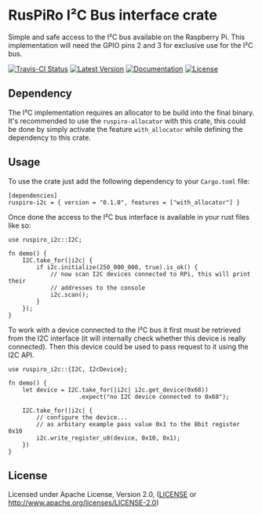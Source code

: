 # RusPiRo I²C Bus interface crate

Simple and safe access to the I²C bus available on the Raspberry Pi. This implementation will need the GPIO pins 2 and 3 for exclusive use for the I²C bus.

[![Travis-CI Status](https://api.travis-ci.org/RusPiRo/ruspiro-i2c.svg?branch=master)](https://travis-ci.org/RusPiRo/ruspiro-i2c)
[![Latest Version](https://img.shields.io/crates/v/ruspiro-i2c.svg)](https://crates.io/crates/ruspiro-i2c)
[![Documentation](https://docs.rs/ruspiro-i2c/badge.svg)](https://docs.rs/ruspiro-i2c)
[![License](https://img.shields.io/crates/l/ruspiro-i2c.svg)](https://github.com/RusPiRo/ruspiro-i2c#license)

## Dependency

The I²C implementation requires an allocator to be build into the final binary. It's recommended to use the ``ruspiro-allocator`` with this crate, this could be done by simply activate the feature ``with_allocator`` while defining the dependency to this crate.

## Usage
To use the crate just add the following dependency to your ``Cargo.toml`` file:
```
[dependencies]
ruspiro-i2c = { version = "0.1.0", features = ["with_allocator"] }
```

Once done the access to the I²C bus interface is available in your rust files like so:
```
use ruspiro_i2c::I2C;

fn demo() {
    I2C.take_for(|i2c| {
        if i2c.initialize(250_000_000, true).is_ok() {
            // now scan I2C devices connected to RPi, this will print their
            // addresses to the console
            i2c.scan();
        }
    });
}
```

To work with a device connected to the I²C bus it first must be retrieved from the I2C interface (it will internally check whether this device is really connected).
Then this device could be used to pass request to it using the I2C API.

```
use ruspiro_i2c::{I2C, I2cDevice};

fn demo() {
    let device = I2C.take_for(|i2c| i2c.get_device(0x68))
                    .expect("no I2C device connected to 0x68");

    I2C.take_for(|i2c| {
        // configure the device...
        // as arbitary example pass value 0x1 to the 8bit register 0x10
        i2c.write_register_u8(device, 0x10, 0x1);
    })
}
```

## License
Licensed under Apache License, Version 2.0, ([LICENSE](LICENSE) or http://www.apache.org/licenses/LICENSE-2.0)